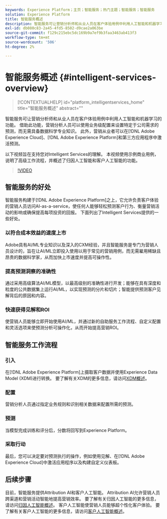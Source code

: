 ```yaml
---
keywords: Experience Platform；主页；智能服务；热门主题；智能服务；智能服务
solution: Experience Platform
title: 智能服务概述
description: 智能服务可让营销分析师和从业人员在客户体验用例中利用人工智能和机器学习的功能。 借助此功能，营销分析人员可以使用业务级配置来设置特定于公司需求的预测，而无需具备数据科学专业知识。 此外，营销从业者可以在Adobe Experience Cloud、Adobe Experience Platform和第三方应用程序中激活预测。
exl-id: db080c83-2a45-4fd5-8502-d9cae2a063be
source-git-commit: f129c215ebc5dc169b9a7ef9b3faa3463ab413f3
workflow-type: tm+mt
source-wordcount: '506'
ht-degree: 2%

---
```


# 智能服务概述 {#intelligent-services-overview}

>[!CONTEXTUALHELP]
>id="platform_intelligentservices_home"
>title="智能服务概述"
>abstract=""

智能服务可让营销分析师和从业人员在客户体验用例中利用人工智能和机器学习的功能。 借助此功能，营销分析人员可以使用业务级配置来设置特定于公司需求的预测，而无需具备数据科学专业知识。 此外，营销从业者可以在[!DNL Adobe Experience Cloud]、[!DNL Adobe Experience Platform]和第三方应用程序中激活预测。

以下视频旨在支持您对Intelligent Services的理解。 本视频使用示例商业用例，说明了高级工作流程，并概述了归因人工智能和客户人工智能的功能。

>[!VIDEO](https://video.tv.adobe.com/v/36593?learn=on&quality=12&captions=chi_hans)

## 智能服务的好处

智能服务构建于[!DNL Adobe Experience Platform]之上，它允许负责客户体验的营销人员访问AI-as-a-service，使任何人能够轻松预测客户行为、衡量营销活动的影响或确保提高每项投资的回报。 下面列出了Intelligent Services提供的一些好处。

### 以符合成本效益的速度上市

Adobe具有AI/ML专业知识以及深入的CXM经验，并且智能服务是专门为营销人员设计的，旨在让AI/ML立即投入使用以用于常见的营销用例，而无需雇用稀缺且昂贵的数据科学家，从而加快上市速度并提高可操作性。

### 提高预测洞察的准确性

通过采用高级算法AI/ML模型，以最高级别的准确性进行开发；能够在具有深度和粒度的公共数据集上运行AI/ML，以实现预测的分片和切片；智能提供预测客户见解背后的原因和内容。

### 快速获得见解和ROI

使营销人员能够立即开始使用AI/ML，并通过新的自助服务工作流程、自定义配置和灵活选项来使预测分析可操作化，从而开始提高营销ROI。

## 智能服务工作流程

### 引入

在[!DNL Adobe Experience Platform]上摄取客户数据并使用Experience Data Model (XDM)进行转换。 要了解有关XDM的更多信息，请访问[XDM概述](../xdm/home.md)。

### 配置

营销分析人员通过指定业务规则和识别相关数据来配置所需的预测。

### 预测

当模型完成训练和评分后，分数将回写到Experience Platform。

### 采取行动

最后，您可以决定要对预测执行的操作，例如使用见解、在[!DNL Adobe Experience Cloud]中激活应用程序以及构建自定义仪表板。

## 后续步骤

目前，智能服务提供Attribution AI和客户人工智能。 Attribution AI允许营销人员跨渠道和营销活动智能地提高营销效率。 要了解有关归因人工智能的更多信息，请访问[归因人工智能概述](./attribution-ai/overview.md)。 客户人工智能使营销人员能够超个性化客户体验。 要了解有关客户人工智能的更多信息，请访问[客户人工智能概述](./customer-ai/overview.md)。
